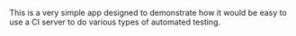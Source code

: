 
This is a very simple app designed to demonstrate how it would be easy to use a CI server to do various types of automated testing.



